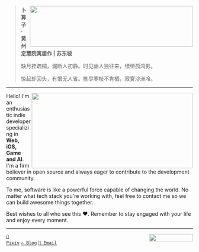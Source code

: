 <div>

<img src="https://github-readme-stats.vercel.app/api?username=RiverTwilight&show_icons=true&hide_title=true&hide=contribs&include_all_commits=true" align="right" height="110" width="440">

> **卜算子 · 黄州定慧院寓居作 | 苏东坡**
> 
> 缺月挂疏桐，漏断人初静。时见幽人独往来，缥缈孤鸿影。
> 
> 惊起却回头，有恨无人省。拣尽寒枝不肯栖，寂寞沙洲冷。

</div>

<hr/>

<div>
  
<img src="https://github-readme-stats.vercel.app/api/top-langs/?username=rivertwilight&hide=shaderlab,jupyter+notebook,mathematica&hide_progress=true&langs_count=8" align="right" height="203" width="435">

Hello! I'm an enthusiastic indie developer specializing in **Web, iOS, Game and AI**. I'm a firm believer in open source and always eager to contribute to the development community.

To me, software is like a powerful force capable of changing the world. No matter what tech stack you're working with, feel free to contact me so we can build awesome things together.

Best wishes to all who see this ❤️. Remember to stay engaged with your life and enjoy every moment.

</div>
<hr />

<img src="https://komarev.com/ghpvc/?username=rivertwilight" height="20" width="118" align="right">

<code>[🎨 Pixiv](https://www.pixiv.net/en/users/35572742)</code> <code>[✍️ Blog](https://rene.wang)</code> <code>[📧 Email](mailto:contact@rene.wang)</code>
